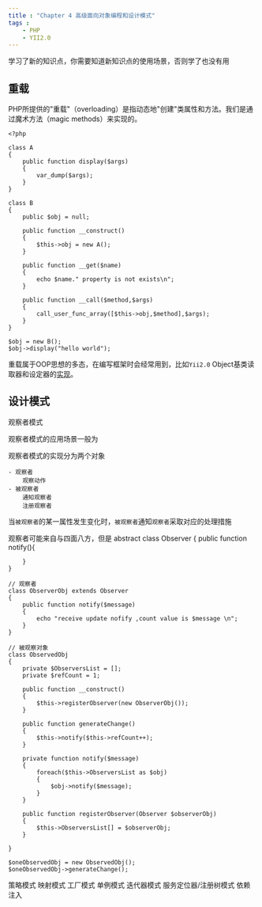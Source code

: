 ```yaml
---
title : "Chapter 4 高级面向对象编程和设计模式"
tags : 
	- PHP
	- YII2.0
---
```


学习了新的知识点，你需要知道新知识点的使用场景，否则学了也没有用


## 重载

PHP所提供的"重载"（overloading）是指动态地"创建"类属性和方法。我们是通过魔术方法（magic methods）来实现的。

	
	<?php

	class A
	{
	    public function display($args)
	    {
	        var_dump($args);
	    }
	}
	
	class B
	{
	    public $obj = null;
	
	    public function __construct()
	    {
	        $this->obj = new A();
	    }
	
	    public function __get($name)
	    {
	        echo $name." property is not exists\n";
	    }
	
	    public function __call($method,$args)
	    {
	        call_user_func_array([$this->obj,$method],$args);
	    }
	}
	
	$obj = new B();
	$obj->display("hello world");


重载属于OOP思想的多态，在编写框架时会经常用到，比如`Yii2.0` Object基类读取器和设定器的[实现](https://www.yiichina.com/doc/guide/2.0/concept-properties "https://www.yiichina.com/doc/guide/2.0/concept-properties")。

## 设计模式

观察者模式

观察者模式的应用场景一般为

观察者模式的实现分为两个对象
	
	- 观察者
 		观察动作
    - 被观察者
 		通知观察者
 	    注册观察者

当`被观察者`的某一属性发生变化时，`被观察者`通知`观察者`采取对应的处理措施

观察者可能来自与四面八方，但是	
	abstract class Observer
	{
	    public function notify(){
	
	    }
	}
	
	// 观察者
	class ObserverObj extends Observer
	{
	    public function notify($message)
	    {
	        echo "receive update nofify ,count value is $message \n";
	    }
	}
	
	// 被观察对象
	class ObservedObj
	{
	    private $ObserversList = [];
	    private $refCount = 1;
	
	    public function __construct()
	    {
	        $this->registerObserver(new ObserverObj());
	    }
	
	    public function generateChange()
	    {
	        $this->notify($this->refCount++);
	    }
	
	    private function notify($message)
	    {
	        foreach($this->ObserversList as $obj)
	        {
	            $obj->notify($message);
	        }
	    }
	
	    public function registerObserver(Observer $observerObj)
	    {
	        $this->ObserversList[] = $observerObj;
	    }
	
	}
	
	$oneObservedObj = new ObservedObj();
	$oneObservedObj->generateChange();



策略模式
映射模式
工厂模式
单例模式
迭代器模式
服务定位器/注册树模式
依赖注入




		





